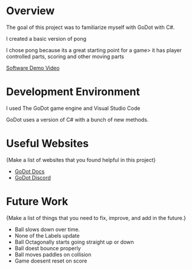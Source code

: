 # Overview

The goal of this project was to familiarize myself with GoDot with C#.

I created a basic version of pong

I chose pong because its a great starting point for a game> it has player controlled parts, scoring and other moving parts



[Software Demo Video](http://youtube.link.goes.here)

# Development Environment

I used The GoDot game engine and Visual Studio Code

GoDot uses a version of C# with a bunch of new methods.

# Useful Websites

{Make a list of websites that you found helpful in this project}
* [GoDot Docs](docs.godotengine.org/en/)
* [GoDot Discord](https://discord.gg/4JBkykG)

# Future Work

{Make a list of things that you need to fix, improve, and add in the future.}
* Ball slows down over time.
* None of the Labels update
* Ball Octagonally starts going straight up or down
* Ball doest bounce properly
* Ball moves paddles on collision
* Game doesent reset on score